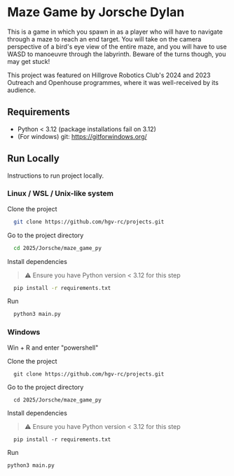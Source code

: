 # Maze Game by Jorsche Dylan
This is a game in which you spawn in as a player who will have to navigate through a maze to reach an end target. You will take on the camera perspective of a bird's eye view of the entire maze, and you will have to use WASD to manoeuvre through the labyrinth. Beware of the turns though, you may get stuck!

This project was featured on Hillgrove Robotics Club's 2024 and 2023 Outreach and Openhouse programmes, where it was well-received by its audience.





## Requirements
- Python < 3.12 (package installations fail on 3.12)
- (For windows) git: https://gitforwindows.org/
## Run Locally
Instructions to run project locally.


### Linux / WSL / Unix-like system
Clone the project

```bash
  git clone https://github.com/hgv-rc/projects.git
```

Go to the project directory

```bash
  cd 2025/Jorsche/maze_game_py
```

Install dependencies

> ⚠️ Ensure you have Python version < 3.12 for this step

```bash
  pip install -r requirements.txt
```

Run

```bash
  python3 main.py
```

### Windows
Win + R and enter "powershell"

Clone the project
```
  git clone https://github.com/hgv-rc/projects.git
```

Go to the project directory
```
  cd 2025/Jorsche/maze_game_py
```

Install dependencies 
> ⚠️ Ensure you have Python version < 3.12 for this step 

```
  pip install -r requirements.txt
```

Run

```
python3 main.py
```
